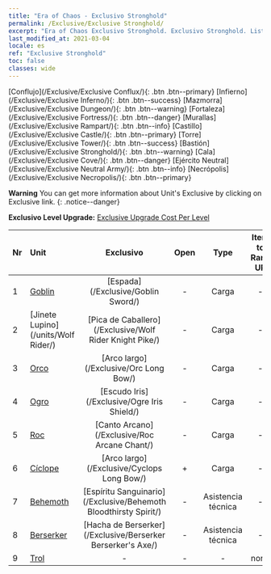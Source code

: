 ```yaml
---
title: "Era of Chaos - Exclusivo Stronghold"
permalink: /Exclusive/Exclusive Stronghold/
excerpt: "Era of Chaos Exclusivo Stronghold. Exclusivo Stronghold. List of Exclusivo Stronghold in Era of Chaos"
last_modified_at: 2021-03-04
locale: es
ref: "Exclusive Stronghold"
toc: false
classes: wide
---
```

 [Conflujo](/Exclusive/Exclusive Conflux/){: .btn .btn--primary} [Infierno](/Exclusive/Exclusive Inferno/){: .btn .btn--success} [Mazmorra](/Exclusive/Exclusive Dungeon/){: .btn .btn--warning} [Fortaleza](/Exclusive/Exclusive Fortress/){: .btn .btn--danger} [Murallas](/Exclusive/Exclusive Rampart/){: .btn .btn--info} [Castillo](/Exclusive/Exclusive Castle/){: .btn .btn--primary} [Torre](/Exclusive/Exclusive Tower/){: .btn .btn--success} [Bastión](/Exclusive/Exclusive Stronghold/){: .btn .btn--warning} [Cala](/Exclusive/Exclusive Cove/){: .btn .btn--danger} [Ejército Neutral](/Exclusive/Exclusive Neutral Army/){: .btn .btn--info} [Necrópolis](/Exclusive/Exclusive Necropolis/){: .btn .btn--primary} 

**Warning** You can get more information about Unit's Exclusive by clicking on Exclusive link. 
{: .notice--danger}

 **Exclusivo Level Upgrade:** [Exclusive Upgrade Cost Per Level](/Exclusive/ExclusiveUpgradeCostPerLevel/)

  | Nr |         Unit        | Exclusivo | Open  |    Type   |  Item to Rank UP      |  Skin   |
  |:---|:--------------------|:-------------:|:-----:|:---------:|:---------------------:|:-------:|
  | 1  | [Goblin](/units/Goblin/) | [Espada](/Exclusive/Goblin Sword/) | - | Carga | - | - |
  | 2  | [Jinete Lupino](/units/Wolf Rider/) | [Pica de Caballero](/Exclusive/Wolf Rider Knight Pike/) | - | Carga | - | - |
  | 3  | [Orco](/units/Orc/) | [Arco largo](/Exclusive/Orc Long Bow/) | - | Carga | - | - |
  | 4  | [Ogro](/units/Ogre/) | [Escudo Iris](/Exclusive/Ogre Iris Shield/) | - | Carga | - | - |
  | 5  | [Roc](/units/Roc/) | [Canto Arcano](/Exclusive/Roc Arcane Chant/) | - | Carga | - | - |
  | 6  | [Cíclope](/units/Cyclops/) | [Arco largo](/Exclusive/Cyclops Long Bow/) | + | Carga | - | - |
  | 7  | [Behemoth](/units/Behemoth/) | [Espíritu Sanguinario](/Exclusive/Behemoth Bloodthirsty Spirit/) | - | Asistencia técnica | - | - |
  | 8  | [Berserker](/units/Berserker/) | [Hacha de Berserker](/Exclusive/Berserker Berserker's Axe/) | - | Asistencia técnica | - | - |
  | 9  | [Trol](/units/Troll/) | - | - | - | none | none |
